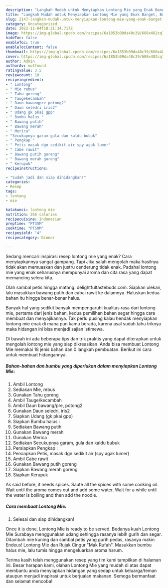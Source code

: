 ```yaml
---
description: "Langkah Mudah untuk Menyiapkan Lontong Mie yang Enak Banget, Buat Buka Puasa Enak Banget"
title: "Langkah Mudah untuk Menyiapkan Lontong Mie yang Enak Banget, Buat Buka Puasa Enak Banget"
slug: 2147-langkah-mudah-untuk-menyiapkan-lontong-mie-yang-enak-banget-buat-buka-puasa-enak-banget
category: Uncategorized
date: 2022-11-04T18:21:34.717Z
image: https://img-global.cpcdn.com/recipes/6a1853b09da40c39/680x482cq70/lontong-mie-foto-resep-utama.jpg
hideToc: false
enableToc: true
enableTocContent: false
thumbnail: https://img-global.cpcdn.com/recipes/6a1853b09da40c39/680x482cq70/lontong-mie-foto-resep-utama.jpg
cover: https://img-global.cpcdn.com/recipes/6a1853b09da40c39/680x482cq70/lontong-mie-foto-resep-utama.jpg
author: Admin
authorAv: notfound
ratingvalue: 3.5
reviewcount: 10
recipeingredient:
- " Lontong"
- " Mie rebus"
- " Tahu goreng"
- " Taugekecambah"
- " Daun bawangpre potong2"
- " Daun seledri iris2"
- " Udang gk pkai gpp"
- " Bumbu halus "
- " Bawang putih"
- " Bawang merah"
- " Merica"
- "Secukupnya garam gula dan kaldu bubuk"
- " Pengkap "
- " Petis masak dgn sedikit air spy agak lumer"
- " Cabe rawit"
- " Bawang putih goreng"
- " Bawang merah goreng"
- " Kerupuk"
recipeinstructions:

- "Sudah jadi dan siap dihidangkan!"
categories:
- Resep
tags:
- lontong
- mie

katakunci: lontong mie 
nutrition: 266 calories
recipecuisine: Indonesian
preptime: "PT35M"
cooktime: "PT50M"
recipeyield: "4"
recipecategory: Dinner

---
```



Sedang mencari inspirasi resep lontong mie yang enak? Cara menyiapkannya sangat gampang. Tapi Jika salah mengolah maka hasilnya tidak akan memuaskan dan justru cenderung tidak enak. Padahal lontong mie yang enak seharusnya mempunyai aroma dan cita rasa yang dapat memancing selera kita.


Olah sambal petis hingga matang. delightfultastebuds.com. Siapkan ulekan, lalu masukkan bawang putih dan cabai rawit ke dalamnya. Haluskan kedua bahan itu hingga benar-benar halus.

Banyak hal yang sedikit banyak mempengaruhi kualitas rasa dari lontong mie, pertama dari jenis bahan, kedua pemilihan bahan segar hingga cara membuat dan menyajikannya. Tak perlu pusing kalau hendak menyiapkan lontong mie enak di mana pun kamu berada, karena asal sudah tahu triknya maka hidangan ini bisa menjadi sajian istimewa.


Di bawah ini ada beberapa tips dan trik praktis yang dapat diterapkan untuk mengolah lontong mie yang siap dikreasikan. Anda bisa membuat Lontong Mie memakai 18 jenis bahan dan 0 langkah pembuatan. Berikut ini cara untuk membuat hidangannya.

<!--inarticleads1-->

##### Bahan-bahan dan bumbu yang diperlukan dalam menyiapkan Lontong Mie:

1. Ambil  Lontong
1. Sediakan  Mie, rebus
1. Gunakan  Tahu goreng
1. Ambil  Tauge/kecambah
1. Ambil  Daun bawang/pre, potong2
1. Gunakan  Daun seledri, iris2
1. Siapkan  Udang (gk pkai gpp)
1. Siapkan  Bumbu halus :
1. Sediakan  Bawang putih
1. Gunakan  Bawang merah
1. Gunakan  Merica
1. Sediakan Secukupnya garam, gula dan kaldu bubuk
1. Persiapkan  Pengkap :
1. Persiapkan  Petis, masak dgn sedikit air (spy agak lumer)
1. Ambil  Cabe rawit
1. Gunakan  Bawang putih goreng
1. Siapkan  Bawang merah goreng
1. Siapkan  Kerupuk


As said before, it needs spices. Saute all the spices with some cooking oil. Wait until the aroma comes out and add some water. Wait for a while until the water is boiling and then add the noodle. 

<!--inarticleads2-->

##### Cara membuat Lontong Mie:


1. Selesai dan siap dihidangkan!

Once it is done, Lontong Mie is ready to be served. Bedanya kuah Lontong Mie Surabaya menggunakan udang sehingga rasanya lebih gurih dan segar. Ditambah mie kuning dan sambal petis yang gurih pedas, rasanya makin Endeus! Lontong Mie dan Rujak Cingur &#34;Mak Rufah&#34;. Masukkan bumbu halus mie, lalu tumis hingga mengeluarkan aroma harum. 

Terima kasih telah menggunakan resep yang tim kami tampilkan di halaman ini. Besar harapan kami, olahan Lontong Mie yang mudah di atas dapat membantu anda menyiapkan hidangan yang sedap untuk keluarga/teman ataupun menjadi inspirasi untuk berjualan makanan. Semoga bermanfaat dan selamat mencoba!
